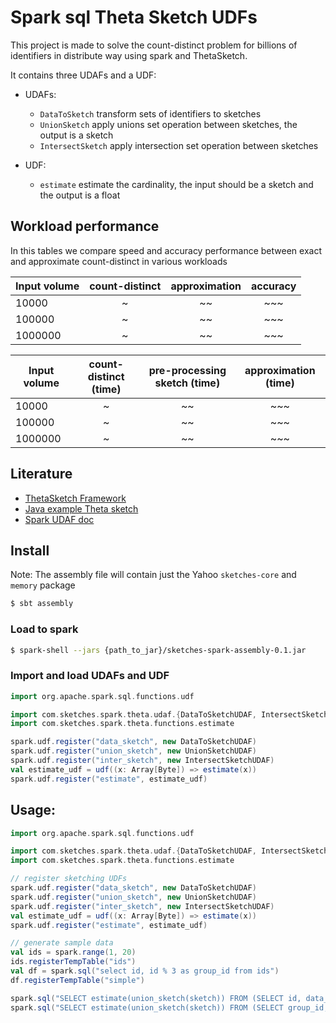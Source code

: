 # Spark sql Theta Sketch UDFs

This project is made to solve the count-distinct problem for billions of identifiers in distribute way using spark and ThetaSketch.

It contains three UDAFs and a UDF:

- UDAFs:
    - `DataToSketch` transform sets of identifiers to sketches
    - `UnionSketch` apply unions set operation between sketches, the output is a sketch
    - `IntersectSketch` apply intersection set operation between sketches

- UDF:
    - `estimate` estimate the cardinality, the input should be a sketch and the output is a float


## Workload performance

In this tables we compare speed and accuracy performance between exact and approximate count-distinct in various workloads

| Input volume  | count-distinct | approximation | accuracy |
| --------------|:--------------:|:-------------:|:--------:|
| 10000         | ~              | ~~            | ~~~      |
| 100000        | ~              | ~~            | ~~~      |
| 1000000       | ~              | ~~            | ~~~      |



| Input volume  | count-distinct (time) | pre-processing sketch (time) | approximation (time) |
| --------------|:---------------------:|:----------------------------:|:--------------------:|
| 10000         | ~                     | ~~                           | ~~~                  |
| 100000        | ~                     | ~~                           | ~~~                  |
| 1000000       | ~                     | ~~                           | ~~~                  |


## Literature

- [ThetaSketch Framework](https://datasketches.github.io/docs/Theta/ThetaSketchFramework.html)
- [Java example Theta sketch](https://datasketches.github.io/docs/Theta/ThetaJavaExample.html)
- [Spark UDAF doc](https://docs.databricks.com/spark/latest/spark-sql/udaf-scala.html)


## Install

Note: The assembly file will contain just the Yahoo `sketches-core` and `memory` package

```bash
$ sbt assembly
```

### Load to spark

```bash
$ spark-shell --jars {path_to_jar}/sketches-spark-assembly-0.1.jar
```

### Import and load UDAFs and UDF

```scala
import org.apache.spark.sql.functions.udf

import com.sketches.spark.theta.udaf.{DataToSketchUDAF, IntersectSketchUDAF, UnionSketchUDAF}
import com.sketches.spark.theta.functions.estimate

spark.udf.register("data_sketch", new DataToSketchUDAF)
spark.udf.register("union_sketch", new UnionSketchUDAF)
spark.udf.register("inter_sketch", new IntersectSketchUDAF)
val estimate_udf = udf((x: Array[Byte]) => estimate(x))
spark.udf.register("estimate", estimate_udf)
```

## Usage:

```scala
import org.apache.spark.sql.functions.udf

import com.sketches.spark.theta.udaf.{DataToSketchUDAF, IntersectSketchUDAF, UnionSketchUDAF}
import com.sketches.spark.theta.functions.estimate

// register sketching UDFs
spark.udf.register("data_sketch", new DataToSketchUDAF)
spark.udf.register("union_sketch", new UnionSketchUDAF)
spark.udf.register("inter_sketch", new IntersectSketchUDAF)
val estimate_udf = udf((x: Array[Byte]) => estimate(x))
spark.udf.register("estimate", estimate_udf)

// generate sample data
val ids = spark.range(1, 20)
ids.registerTempTable("ids")
val df = spark.sql("select id, id % 3 as group_id from ids")
df.registerTempTable("simple")

spark.sql("SELECT estimate(union_sketch(sketch)) FROM (SELECT id, data_sketch(group_id) AS sketch FROM simple GROUP BY id) t").show()
spark.sql("SELECT estimate(union_sketch(sketch)) FROM (SELECT group_id, data_sketch(id) AS sketch FROM simple GROUP BY group_id) t").show()
```
